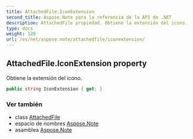```yaml
---
title: AttachedFile.IconExtension
second_title: Aspose.Note para la referencia de la API de .NET
description: AttachedFile propiedad. Obtiene la extensión del icono.
type: docs
weight: 120
url: /es/net/aspose.note/attachedfile/iconextension/
---
```

## AttachedFile.IconExtension property

Obtiene la extensión del icono.

```csharp
public string IconExtension { get; }
```

### Ver también

* class [AttachedFile](../)
* espacio de nombres [Aspose.Note](../../attachedfile/)
* asamblea [Aspose.Note](../../../)


